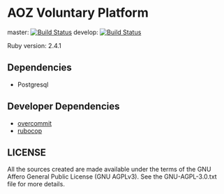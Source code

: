 # AOZ Voluntary Platform

master: [![Build Status](https://travis-ci.org/panter/aoz-003.svg?branch=master)](https://travis-ci.org/panter/aoz-003)
develop: [![Build Status](https://travis-ci.org/panter/aoz-003.svg?branch=develop)](https://travis-ci.org/panter/aoz-003)


Ruby version: 2.4.1

## Dependencies

- Postgresql

## Developer Dependencies

- [overcommit](https://github.com/brigade/overcommit)
- [rubocop](https://github.com/bbatsov/rubocop)


## LICENSE

All the sources created are made available under the terms 
of the GNU Affero General Public License (GNU AGPLv3). 
See the GNU-AGPL-3.0.txt file for more details.
